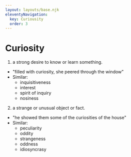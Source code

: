 ```yaml
---
layout: layouts/base.njk
eleventyNavigation:
  key: Curiousity
  order: 3
---
```

# Curiosity

1. a strong desire to know or learn something.
  - "filled with curiosity, she peered through the window"
  - Similar:
    - inquisitiveness
    - interest
    - spirit of inquiry
    - nosiness
2. a strange or unusual object or fact.
  - "he showed them some of the curiosities of the house"
  - Similar:
    - peculiarity
    - oddity
    - strangeness
    - oddness
    - idiosyncrasy